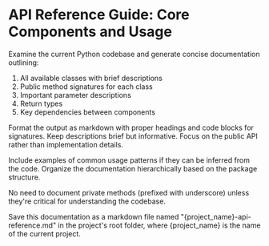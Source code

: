 # API Reference Guide: Core Components and Usage

Examine the current Python codebase and generate concise documentation outlining:

1. All available classes with brief descriptions
2. Public method signatures for each class
3. Important parameter descriptions
4. Return types
5. Key dependencies between components

Format the output as markdown with proper headings and code blocks for signatures. Keep descriptions brief but informative. Focus on the public API rather than implementation details.

Include examples of common usage patterns if they can be inferred from the code. Organize the documentation hierarchically based on the package structure.

No need to document private methods (prefixed with underscore) unless they're critical for understanding the codebase.

Save this documentation as a markdown file named "{project_name}-api-reference.md" in the project's root folder, where {project_name} is the name of the current project.
